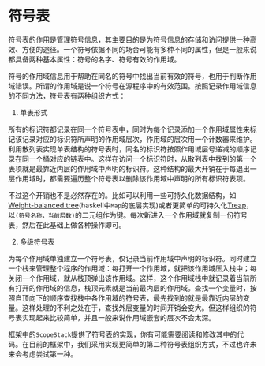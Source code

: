 # 符号表

符号表的作用是管理符号信息，其主要目的是为符号信息的存储和访问提供一种高效、方便的途径。一个符号依据不同的场合可能有多种不同的属性，但是一般来说都具备两种基本属性：符号的名字、符号有效的作用域。

符号的作用域信息用于帮助在同名的符号中找出当前有效的符号，也用于判断作用域错误。所谓的作用域是说一个符号在源程序中的有效范围。按照记录作用域信息的不同方法，符号表有两种组织方式：

1. 单表形式

  所有的标识符都记录在同一个符号表中，同时为每个记录添加一个作用域属性来标记该记录对应的标识符所声明的作用域层次，作用域的层次用一个计数器来维护。利用散列表实现单表结构的符号表时，同名的标识符按照作用域层号递减的顺序记录在同一个桶对应的链表中。这样在访问一个标识符时，从散列表中找到的第一个表项就是最靠近内层的作用域中声明的标识符。这种结构的最大开销在于每退出一层作用域时，都需要遍历整个符号表以删除该作用域中声明的所有标识符表项。

  不过这个开销也不是必然存在的。比如可以利用一些可持久化数据结构，如[Weight-balanced tree](https://en.wikipedia.org/wiki/Weight-balanced_tree)(haskell中`Map`的底层实现)或者更简单的可持久化[Treap](https://en.wikipedia.org/wiki/Treap)，以`(符号名称，当前层数)`的二元组作为键。每次新进入一个作用域就复制一份符号表，然后在此基础上做各种操作即可。

2. 多级符号表

  为每个作用域单独建立一个符号表，仅记录当前作用域中声明的标识符。同时建立一个栈来管理整个程序的作用域：每打开一个作用域，就把该作用域压入栈中；每关闭一个作用域，就从栈顶弹出该作用域。这样，这个作用域栈中就记录着当前所有打开的作用域的信息，栈顶元素就是当前最内层的作用域。查找一个变量时，按照自顶向下的顺序查找栈中各作用域的符号表，最先找到的就是最靠近内层的变量。这样处理的不利之处在于，查找外层变量的时间开销会变大。但这样组织的符号表实现起来比较简单，并且一般来说作用域嵌套的层次不会太深。

框架中的`ScopeStack`提供了符号表的实现，你有可能需要阅读和修改其中的代码。在目前的框架中，我们采用实现更简单的第二种符号表组织方式，不过也许未来会考虑尝试第一种。